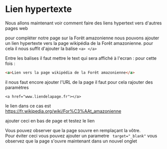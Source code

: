 # Lien hypertexte

Nous allons maintenant voir comment faire des liens hypertext vers d'autres pages web 

pour compléter notre page sur la Forêt amazonienne nous pouvons ajouter un lien hypertexte vers la page wikipédia de la Forêt amazonienne.
pour cela il nous suffit d'ajouter la balise ````<a> </a>````
  
Entre les balises il faut mettre le text qui sera affiché à l'ecran : pour cette fois :
````html
<a>Lien vers la page wikipédia de la Forêt amazonienne</a>
````
il nous faut encore ajouter l'URL de la page il faut pour cela rajouter des paramètres
````
<a href="www.liendelapage.fr"></a>
````
le lien dans ce cas est https://fr.wikipedia.org/wiki/For%C3%AAt_amazonienne  

ajouter ceci en bas de page et testez le lien  
  
Vous pouvez observer que la page souvre en remplaçant la vôtre.  
Pour éviter ceci vous pouvez ajouter un parametre ```` target="_blank"````
vous observez que la page s'ouvre maintenant dans un nouvel onglet 

